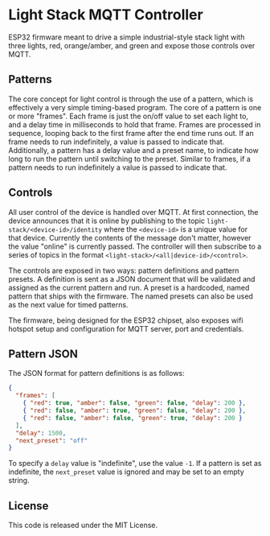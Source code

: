 # Light Stack MQTT Controller

ESP32 firmware meant to drive a simple industrial-style stack light with three lights, red, orange/amber, and green and expose those controls over MQTT.

## Patterns

The core concept for light control is through the use of a pattern, which is effectively a very simple timing-based program. The core of a pattern is one or more "frames". Each frame is just the on/off value to set each light to, and a delay time in milliseconds to hold that frame. Frames are processed in sequence, looping back to the first frame after the end time runs out. If an frame needs to run indefinitely, a value is passed to indicate that. Additionally, a pattern has a delay value and a preset name, to indicate how long to run the pattern until switching to the preset. Similar to frames, if a pattern needs to run indefinitely a value is passed to indicate that.

## Controls

All user control of the device is handled over MQTT. At first connection, the device announces that it is online by publishing to the topic `light-stack/<device-id>/identity` where the `<device-id>` is a unique value for that device. Currently the contents of the message don't matter, however the value "online" is currently passed. The controller will then subscribe to a series of topics in the format `<light-stack>/<all|device-id>/<control>`.

The controls are exposed in two ways: pattern definitions and pattern presets. A definition is sent as a JSON document that will be validated and assigned as the current pattern and run. A preset is a hardcoded, named pattern that ships with the firmware. The named presets can also be used as the next value for timed patterns.

The firmware, being designed for the ESP32 chipset, also exposes wifi hotspot setup and configuration for MQTT server, port and credentials.

## Pattern JSON

The JSON format for pattern definitions is as follows:

```json
{
  "frames": [
    { "red": true, "amber": false, "green": false, "delay": 200 },
    { "red": false, "amber": true, "green": false, "delay": 200 },
    { "red": false, "amber": false, "green": true, "delay": 200 }
  ],
  "delay": 1500,
  "next_preset": "off"
}
```

To specify a `delay` value is "indefinite", use the value `-1`. If a pattern is set as indefinite, the `next_preset` value is ignored and may be set to an empty string.

## License

This code is released under the MIT License.
